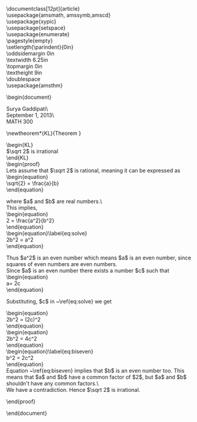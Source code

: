 \\documentclass[12pt]{article}\
\\usepackage{amsmath, amssymb,amscd}\
\\usepackage{xypic}\
\\usepackage{setspace}\
\\usepackage{enumerate}\
\\pagestyle{empty}\
\\setlength{\\parindent}{0in}\
\\oddsidemargin 0in\
\\textwidth 6.25in\
\\topmargin 0in\
\\textheight 9in\
\\doublespace\
\\usepackage{amsthm}

\\begin{document}

Surya Gaddipati\\\
September 1, 2013\\\
MATH 300

\\newtheorem\*{KL}{Theorem }

\\begin{KL}\
 \$\\sqrt 2\$ is irrational\
\\end{KL}\
\\begin{proof}\
 Lets assume that \$\\sqrt 2\$ is rational, meaning it can be expressed
as\
 \\begin{equation}\
 \\sqrt{2} = \\frac{a}{b}\
 \\end{equation}

where \$a\$ and \$b\$ are real numbers.\\\
 This implies,\
 \\begin{equation}\
 2 = \\frac{a\^2}{b\^2}\
 \\end{equation}\
 \\begin{equation}\\label{eq:solve}\
 2b\^2 = a\^2\
 \\end{equation}

Thus \$a\^2\$ is an even number which means \$a\$ is an even number,
since squares of even numbers are even numbers.\
 Since \$a\$ is an even number there exists a number \$c\$ such that\
 \\begin{equation}\
 a= 2c\
 \\end{equation}

Substituting, \$c\$ in \~\\ref{eq:solve} we get

\\begin{equation}\
 2b\^2 = (2c)\^2\
 \\end{equation}\
 \\begin{equation}\
 2b\^2 = 4c\^2\
 \\end{equation}\
 \\begin{equation}\\label{eq:biseven}\
 b\^2 = 2c\^2\
 \\end{equation}\
 Equation \~\\ref{eq:biseven} implies that \$b\$ is an even number too.
This means that \$a\$ and \$b\$ have a common factor of \$2\$, but \$a\$
and \$b\$ shouldn't have any common factors.\\\
 We have a contradiction. Hence \$\\sqrt 2\$ is irrational.

\\end{proof}

\\end{document}
